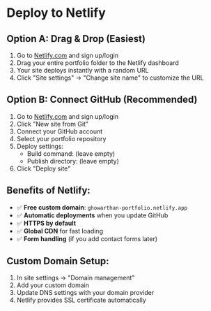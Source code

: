 # Deploy to Netlify

## Option A: Drag & Drop (Easiest)
1. Go to [Netlify.com](https://netlify.com) and sign up/login
2. Drag your entire portfolio folder to the Netlify dashboard
3. Your site deploys instantly with a random URL
4. Click "Site settings" → "Change site name" to customize the URL

## Option B: Connect GitHub (Recommended)
1. Go to [Netlify.com](https://netlify.com) and sign up/login
2. Click "New site from Git"
3. Connect your GitHub account
4. Select your portfolio repository
5. Deploy settings:
   - Build command: (leave empty)
   - Publish directory: (leave empty)
6. Click "Deploy site"

## Benefits of Netlify:
- ✅ **Free custom domain**: `ghowarthan-portfolio.netlify.app`
- ✅ **Automatic deployments** when you update GitHub
- ✅ **HTTPS by default**
- ✅ **Global CDN** for fast loading
- ✅ **Form handling** (if you add contact forms later)

## Custom Domain Setup:
1. In site settings → "Domain management"
2. Add your custom domain
3. Update DNS settings with your domain provider
4. Netlify provides SSL certificate automatically 